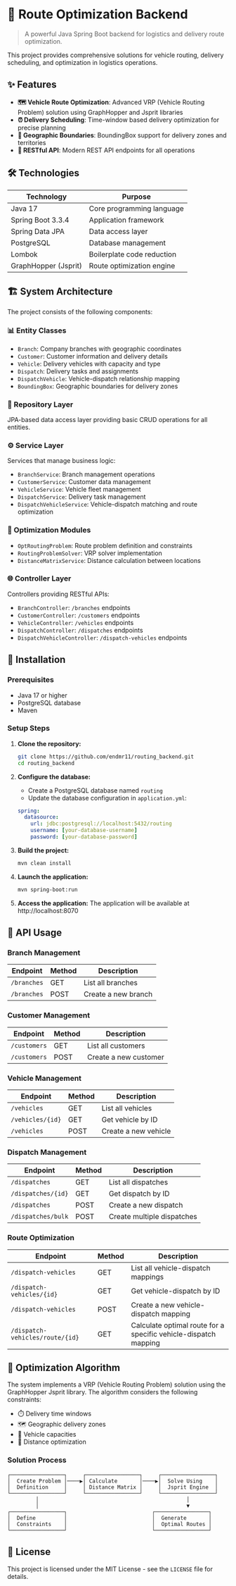 # 🚚 Route Optimization Backend

> A powerful Java Spring Boot backend for logistics and delivery route optimization.

This project provides comprehensive solutions for vehicle routing, delivery scheduling, and optimization in logistics operations.

## ✨ Features

- **🗺️ Vehicle Route Optimization**: Advanced VRP (Vehicle Routing Problem) solution using GraphHopper and Jsprit libraries
- **⏰ Delivery Scheduling**: Time-window based delivery optimization for precise planning
- **📍 Geographic Boundaries**: BoundingBox support for delivery zones and territories
- **🔄 RESTful API**: Modern REST API endpoints for all operations

## 🛠️ Technologies

| Technology | Purpose |
|------------|---------|
| Java 17 | Core programming language |
| Spring Boot 3.3.4 | Application framework |
| Spring Data JPA | Data access layer |
| PostgreSQL | Database management |
| Lombok | Boilerplate code reduction |
| GraphHopper (Jsprit) | Route optimization engine |

## 🏗️ System Architecture

The project consists of the following components:

### 📊 Entity Classes
- `Branch`: Company branches with geographic coordinates
- `Customer`: Customer information and delivery details
- `Vehicle`: Delivery vehicles with capacity and type
- `Dispatch`: Delivery tasks and assignments
- `DispatchVehicle`: Vehicle-dispatch relationship mapping
- `BoundingBox`: Geographic boundaries for delivery zones

### 💾 Repository Layer
JPA-based data access layer providing basic CRUD operations for all entities.

### ⚙️ Service Layer
Services that manage business logic:
- `BranchService`: Branch management operations
- `CustomerService`: Customer data management
- `VehicleService`: Vehicle fleet management
- `DispatchService`: Delivery task management
- `DispatchVehicleService`: Vehicle-dispatch matching and route optimization

### 🧮 Optimization Modules
- `OptRoutingProblem`: Route problem definition and constraints
- `RoutingProblemSolver`: VRP solver implementation
- `DistanceMatrixService`: Distance calculation between locations

### 🌐 Controller Layer
Controllers providing RESTful APIs:
- `BranchController`: `/branches` endpoints
- `CustomerController`: `/customers` endpoints
- `VehicleController`: `/vehicles` endpoints
- `DispatchController`: `/dispatches` endpoints
- `DispatchVehicleController`: `/dispatch-vehicles` endpoints

## 🚀 Installation

### Prerequisites
- Java 17 or higher
- PostgreSQL database
- Maven

### Setup Steps

1. **Clone the repository:**
   ```bash
   git clone https://github.com/endmr11/routing_backend.git
   cd routing_backend
   ```

2. **Configure the database:**
   - Create a PostgreSQL database named `routing`
   - Update the database configuration in `application.yml`:
   ```yaml
   spring:
     datasource:
       url: jdbc:postgresql://localhost:5432/routing
       username: [your-database-username]
       password: [your-database-password]
   ```

3. **Build the project:**
   ```bash
   mvn clean install
   ```

4. **Launch the application:**
   ```bash
   mvn spring-boot:run
   ```

5. **Access the application:**
   The application will be available at http://localhost:8070

## 📡 API Usage

### Branch Management
| Endpoint | Method | Description |
|----------|--------|-------------|
| `/branches` | GET | List all branches |
| `/branches` | POST | Create a new branch |

### Customer Management
| Endpoint | Method | Description |
|----------|--------|-------------|
| `/customers` | GET | List all customers |
| `/customers` | POST | Create a new customer |

### Vehicle Management
| Endpoint | Method | Description |
|----------|--------|-------------|
| `/vehicles` | GET | List all vehicles |
| `/vehicles/{id}` | GET | Get vehicle by ID |
| `/vehicles` | POST | Create a new vehicle |

### Dispatch Management
| Endpoint | Method | Description |
|----------|--------|-------------|
| `/dispatches` | GET | List all dispatches |
| `/dispatches/{id}` | GET | Get dispatch by ID |
| `/dispatches` | POST | Create a new dispatch |
| `/dispatches/bulk` | POST | Create multiple dispatches |

### Route Optimization
| Endpoint | Method | Description |
|----------|--------|-------------|
| `/dispatch-vehicles` | GET | List all vehicle-dispatch mappings |
| `/dispatch-vehicles/{id}` | GET | Get vehicle-dispatch by ID |
| `/dispatch-vehicles` | POST | Create a new vehicle-dispatch mapping |
| `/dispatch-vehicles/route/{id}` | GET | Calculate optimal route for a specific vehicle-dispatch mapping |

## 🧩 Optimization Algorithm

The system implements a VRP (Vehicle Routing Problem) solution using the GraphHopper Jsprit library. The algorithm considers the following constraints:

- ⏱️ Delivery time windows
- 🗺️ Geographic delivery zones
- 🚛 Vehicle capacities
- 📏 Distance optimization

### Solution Process

```
┌─────────────────┐     ┌─────────────────┐     ┌─────────────────┐
│  Create Problem │────▶│ Calculate       │────▶│  Solve Using    │
│  Definition     │     │ Distance Matrix │     │  Jsprit Engine  │
└─────────────────┘     └─────────────────┘     └─────────────────┘
         │                                               │
         │                                               ▼
┌─────────────────┐                           ┌─────────────────┐
│  Define         │                           │  Generate       │
│  Constraints    │                           │  Optimal Routes │
└─────────────────┘                           └─────────────────┘
```

## 📄 License

This project is licensed under the MIT License - see the `LICENSE` file for details. 
